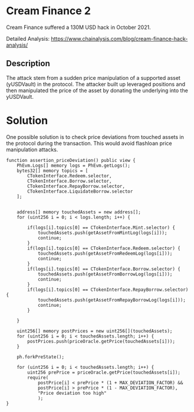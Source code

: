 # Cream Finance 2

Cream Finance suffered a 130M USD hack in October 2021.

Detailed Analysis: https://www.chainalysis.com/blog/cream-finance-hack-analysis/

## Description

The attack stem from a sudden price manipulation of a supported asset (yUSDVault) in the protocol.
The attacker built up leveraged positions and then manipulated the price of the asset by donating
the underlying into the yUSDVault.

# Solution

One possible solution is to check price deviations from touched assets in the protocol during the transaction.
This would avoid flashloan price manipulation attacks.

```solidity
function assertion_priceDeviation() public view {
    PhEvm.Logs[] memory logs = PhEvm.getLogs();
    bytes32[] memory topics = [
        CTokenInterface.Redeem.selector,
        CTokenInterface.Borrow.selector,
        CTokenInterface.RepayBorrow.selector,
        CTokenInterface.LiquidateBorrow.selector
    ];


    address[] memory touchedAssets = new address[];
    for (uint256 i = 0; i < logs.length; i++) {

        if(logs[i].topics[0] == CTokenInterface.Mint.selector) {
            touchedAssets.push(getAssetFromMintLog(logs[i]));
            continue;
        }
        if(logs[i].topics[0] == CTokenInterface.Redeem.selector) {
            touchedAssets.push(getAssetFromRedeemLog(logs[i]));
            continue;
        }
        if(logs[i].topics[0] == CTokenInterface.Borrow.selector) {
            touchedAssets.push(getAssetFromBorrowLog(logs[i]));
            continue;
        }
        if(logs[i].topics[0] == CTokenInterface.RepayBorrow.selector) {
            touchedAssets.push(getAssetFromRepayBorrowLog(logs[i]));
            continue;
        }

    }

    uint256[] memory postPrices = new uint256[](touchedAssets);
    for (uint256 i = 0; i < touchedAssets.length; i++) {
        postPrices.push(priceOracle.getPrice(touchedAssets[i]));
    }

    ph.forkPreState();

    for (uint256 i = 0; i < touchedAssets.length; i++) {
        uint256 prePrice = priceOracle.getPrice(touchedAssets[i]);
        require(
            postPrice[i] < prePrice * (1 + MAX_DEVIATION_FACTOR) &&
            postPrice[i] > prePrice * (1 - MAX_DEVIATION_FACTOR),
            "Price deviation too high"
            );
}
```
